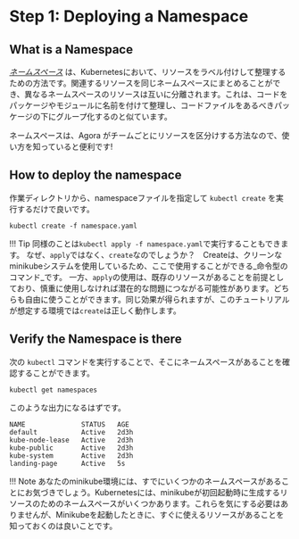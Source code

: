 # Step 1: Deploying a Namespace

## What is a Namespace

 [_ネームスペース_](https://kubernetes.io/docs/concepts/overview/working-with-objects/namespaces/) は、Kubernetesにおいて、リソースをラベル付けして整理するための方法です。関連するリソースを同じネームスペースにまとめることができ、異なるネームスペースのリソースは互いに分離されます。これは、コードをパッケージやモジュールに名前を付けて整理し、コードファイルをあるべきパッケージの下にグループ化するのと似ています。

ネームスペースは、Agora がチームごとにリソースを区分けする方法なので、使い方を知っていると便利です!

## How to deploy the namespace

作業ディレクトリから、namespaceファイルを指定して `kubectl create` を実行するだけで良いです。

```shell
kubectl create -f namespace.yaml
```

!!! Tip
    同様のことは`kubectl apply -f namespace.yaml`で実行することもできます。
    なぜ、`apply`ではなく、`create`なのでしょうか？　Createは、クリーンなminikubeシステムを使用しているため、ここで使用することができる_命令型のコマンド_です。
    一方、`apply`の使用は、既存のリソースがあることを前提としており、慎重に使用しなければ潜在的な問題につながる可能性があります。どちらも自由に使うことができます。同じ効果が得られますが、このチュートリアルが想定する環境では`create`は正しく動作します。

## Verify the Namespace is there

次の `kubectl` コマンドを実行することで、そこにネームスペースがあることを確認することができます。

```shell
kubectl get namespaces
```

このような出力になるはずです。

```shell
NAME              STATUS   AGE
default           Active   2d3h
kube-node-lease   Active   2d3h
kube-public       Active   2d3h
kube-system       Active   2d3h
landing-page      Active   5s
```

!!! Note
    あなたのminikube環境には、すでにいくつかのネームスペースがあることにお気づきでしょう。Kubernetesには、minikubeが初回起動時に生成するリソースのためのネームスペースがいくつかあります。これらを気にする必要はありませんが、Minikubeを起動したときに、すぐに使えるリソースがあることを知っておくのは良いことです。
